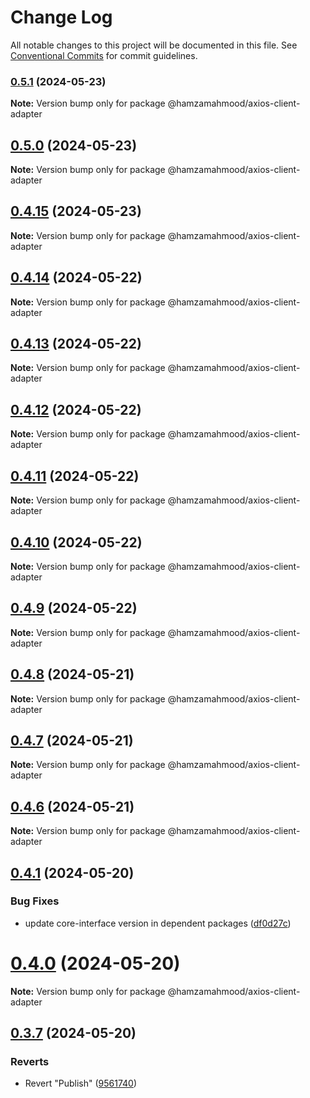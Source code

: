 # Change Log

All notable changes to this project will be documented in this file.
See [Conventional Commits](https://conventionalcommits.org) for commit guidelines.

### [0.5.1](https://github.com/apimatic/apimatic-js-runtime/compare/@hamzamahmood/axios-client-adapter@0.5.0...@hamzamahmood/axios-client-adapter@0.5.1) (2024-05-23)

**Note:** Version bump only for package @hamzamahmood/axios-client-adapter

## [0.5.0](https://github.com/apimatic/apimatic-js-runtime/compare/@hamzamahmood/axios-client-adapter@0.4.15...@hamzamahmood/axios-client-adapter@0.5.0) (2024-05-23)

**Note:** Version bump only for package @hamzamahmood/axios-client-adapter

## [0.4.15](https://github.com/apimatic/apimatic-js-runtime/compare/@hamzamahmood/axios-client-adapter@0.4.14...@hamzamahmood/axios-client-adapter@0.4.15) (2024-05-23)

**Note:** Version bump only for package @hamzamahmood/axios-client-adapter

## [0.4.14](https://github.com/apimatic/apimatic-js-runtime/compare/@hamzamahmood/axios-client-adapter@0.4.13...@hamzamahmood/axios-client-adapter@0.4.14) (2024-05-22)

**Note:** Version bump only for package @hamzamahmood/axios-client-adapter

## [0.4.13](https://github.com/apimatic/apimatic-js-runtime/compare/@hamzamahmood/axios-client-adapter@0.4.12...@hamzamahmood/axios-client-adapter@0.4.13) (2024-05-22)

**Note:** Version bump only for package @hamzamahmood/axios-client-adapter

## [0.4.12](https://github.com/apimatic/apimatic-js-runtime/compare/@hamzamahmood/axios-client-adapter@0.4.11...@hamzamahmood/axios-client-adapter@0.4.12) (2024-05-22)

**Note:** Version bump only for package @hamzamahmood/axios-client-adapter

## [0.4.11](https://github.com/apimatic/apimatic-js-runtime/compare/@hamzamahmood/axios-client-adapter@0.4.10...@hamzamahmood/axios-client-adapter@0.4.11) (2024-05-22)

**Note:** Version bump only for package @hamzamahmood/axios-client-adapter

## [0.4.10](https://github.com/apimatic/apimatic-js-runtime/compare/@hamzamahmood/axios-client-adapter@0.4.8...@hamzamahmood/axios-client-adapter@0.4.10) (2024-05-22)

**Note:** Version bump only for package @hamzamahmood/axios-client-adapter

## [0.4.9](https://github.com/apimatic/apimatic-js-runtime/compare/@hamzamahmood/axios-client-adapter@0.4.8...@hamzamahmood/axios-client-adapter@0.4.9) (2024-05-22)

**Note:** Version bump only for package @hamzamahmood/axios-client-adapter

## [0.4.8](https://github.com/apimatic/apimatic-js-runtime/compare/@hamzamahmood/axios-client-adapter@0.4.7...@hamzamahmood/axios-client-adapter@0.4.8) (2024-05-21)

**Note:** Version bump only for package @hamzamahmood/axios-client-adapter

## [0.4.7](https://github.com/apimatic/apimatic-js-runtime/compare/@hamzamahmood/axios-client-adapter@0.4.1...@hamzamahmood/axios-client-adapter@0.4.7) (2024-05-21)

**Note:** Version bump only for package @hamzamahmood/axios-client-adapter

## [0.4.6](https://github.com/apimatic/apimatic-js-runtime/compare/@hamzamahmood/axios-client-adapter@0.4.1...@hamzamahmood/axios-client-adapter@0.4.6) (2024-05-21)

**Note:** Version bump only for package @hamzamahmood/axios-client-adapter

## [0.4.1](https://github.com/apimatic/apimatic-js-runtime/compare/@hamzamahmood/axios-client-adapter@0.4.0...@hamzamahmood/axios-client-adapter@0.4.1) (2024-05-20)

### Bug Fixes

- update core-interface version in dependent packages ([df0d27c](https://github.com/apimatic/apimatic-js-runtime/commit/df0d27ca0242a0294c4501defb125c3ff6312347))

# [0.4.0](https://github.com/apimatic/apimatic-js-runtime/compare/@hamzamahmood/axios-client-adapter@0.3.7...@hamzamahmood/axios-client-adapter@0.4.0) (2024-05-20)

**Note:** Version bump only for package @hamzamahmood/axios-client-adapter

## [0.3.7](https://github.com/apimatic/apimatic-js-runtime/compare/@hamzamahmood/axios-client-adapter@0.3.6...@hamzamahmood/axios-client-adapter@0.3.7) (2024-05-20)

### Reverts

- Revert "Publish" ([9561740](https://github.com/apimatic/apimatic-js-runtime/commit/956174084b496d262d54256efd23ccdc19dfe0fe))
